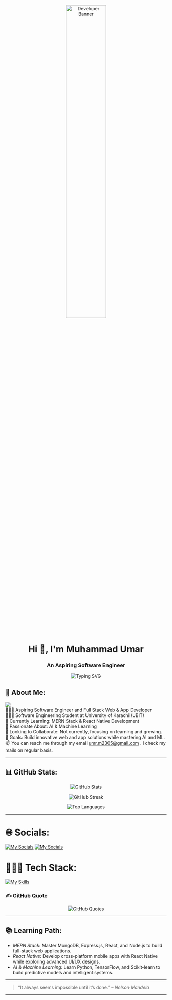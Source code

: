 <p align="center">
  <img src="https://user-images.githubusercontent.com/74038190/225813708-98b745f2-7d22-48cf-9150-083f1b00d6c9.gif" alt="Developer Banner" width="50%" />
</p><h1 align="center">Hi 👋, I'm Muhammad Umar</h1>
<h3 align="center">An Aspiring Software Engineer</h3><p align="center">  
  <img src="https://readme-typing-svg.herokuapp.com?font=Fira+Code&weight=500&size=25&pause=1000&color=8000FF&center=true&vCenter=true&width=435&lines=Welcome+to+my+GitHub+profile!;I'm+a+Frontend+Developer;Currently+pursuing+MERN+Stack" alt="Typing SVG" />  
</p>

## 🎯 About Me:

![](https://komarev.com/ghpvc/?username=muhammadumar05&style=flat&color=blueviolet&abbreviated=true)<br/>
👨🏼‍💻 Aspiring Software Engineer and Full Stack Web & App Developer<br>👨🏼‍🎓 Software Engineering Student at University of Karachi (UBIT)<br>🌱 Currently Learning: MERN Stack & React Native Development<br>💬 Passionate About: AI & Machine Learning<br>🤝 Looking to Collaborate: Not currently, focusing on learning and growing.<br>🚀 Goals: Build innovative web and app solutions while mastering AI and ML.<br/>📫 You can reach me through my email umr.m2305@gmail.com . I check my mails on regular basis.<br/>

---

## 📊 GitHub Stats:

<p align="center">
  <img src="https://github-readme-stats.vercel.app/api?username=muhammadumar05&show_icons=true&locale=en&theme=radical" alt="GitHub Stats" />
</p>

<p align="center">
  <img src="https://github-readme-streak-stats.herokuapp.com/?user=muhammadumar05&theme=radical" alt="GitHub Streak" />
</p>

<p align="center">
  <img src="https://github-readme-stats.vercel.app/api/top-langs/?username=muhammadumar05&layout=compact&theme=radical"alt="Top Languages" />
</p>

---

# 🌐 Socials:
[![My Socials](https://skillicons.dev/icons?i=linkedin&perline=1)](https://linkedin.com/in/umartariqmuhammad)
[![My Socials](https://skillicons.dev/icons?i=stackoverflow&perline=1)](https://stackoverflow.com/users/24424609)


# 👨🏼‍💻 Tech Stack:

[![My Skills](https://skillicons.dev/icons?i=html,css,bootstrap,tailwindcss,javascript,typescript,react,firebase,netlify,dart,flutter,python&perline=6)](https://github/muhammadumar05)


### ✍️ GitHub Quote
<p align="center">
  <img src="https://quotes-github-readme.vercel.app/api?type=horizontal&theme=radical"alt="GitHub Quotes" />
</p>

---

## 📚 Learning Path:

- *MERN Stack*: Master MongoDB, Express.js, React, and Node.js to build full-stack web applications.
- *React Native*: Develop cross-platform mobile apps with React Native while exploring advanced UI/UX designs.
- *AI & Machine Learning*: Learn Python, TensorFlow, and Scikit-learn to build predictive models and intelligent systems.

---

> “It always seems impossible until it’s done.” – *Nelson Mandela*

---
